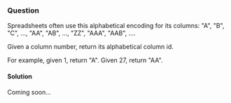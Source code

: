 ### Question

Spreadsheets often use this alphabetical encoding for its columns: "A", "B", "C", ..., "AA", "AB", ..., "ZZ", "AAA", "AAB", ....

Given a column number, return its alphabetical column id. 

For example, given 1, return "A". Given 27, return "AA".

#### Solution

Coming soon...